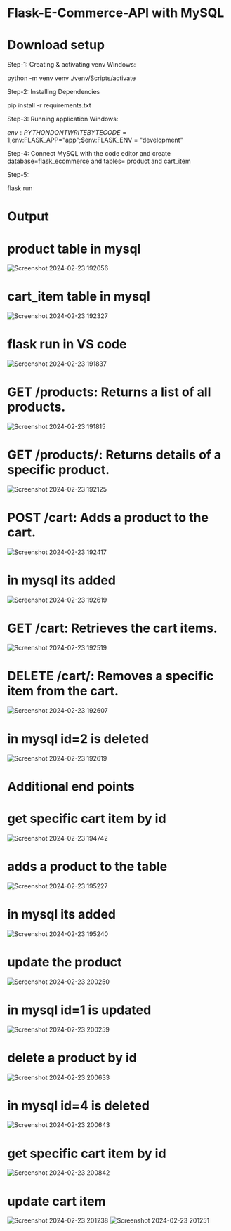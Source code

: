 # Flask-E-Commerce-API with MySQL
# Download setup
Step-1: Creating & activating venv Windows:

 python -m venv venv
  ./venv/Scripts/activate

Step-2: Installing Dependencies

  pip install -r requirements.txt

Step-3: Running application Windows:

   $env:PYTHONDONTWRITEBYTECODE=1;$env:FLASK_APP="app";$env:FLASK_ENV = "development"

   
Step-4: Connect MySQL with the code editor and create database=flask_ecommerce and tables= product and cart_item


Step-5:

   flask run

   
# Output 

# product table in mysql

![Screenshot 2024-02-23 192056](https://github.com/jagati2/Flask-E-Commerce-API/assets/105737471/84199e92-27a2-4af1-8998-8050debb6702)

# cart_item table in mysql

![Screenshot 2024-02-23 192327](https://github.com/jagati2/Flask-E-Commerce-API/assets/105737471/d17f11da-81b7-4c6d-9aff-d12dbfe91149)

# flask run in VS code

![Screenshot 2024-02-23 191837](https://github.com/jagati2/Flask-E-Commerce-API/assets/105737471/87269919-baee-4541-8859-a019e622b43f)

# GET /products: Returns a list of all products.

![Screenshot 2024-02-23 191815](https://github.com/jagati2/Flask-E-Commerce-API/assets/105737471/bf59d07b-0939-4fb3-883c-788b74cd4ddf)

# GET /products/<id>: Returns details of a specific product.

![Screenshot 2024-02-23 192125](https://github.com/jagati2/Flask-E-Commerce-API/assets/105737471/2733aa4d-cb35-4cbb-b875-fd01e94e5c2d)

# POST /cart: Adds a product to the cart.

![Screenshot 2024-02-23 192417](https://github.com/jagati2/Flask-E-Commerce-API/assets/105737471/be0199d2-3796-47cd-b0e7-32329bcf3a2b)
# in mysql its added
![Screenshot 2024-02-23 192619](https://github.com/jagati2/Flask-E-Commerce-API/assets/105737471/a7360673-c8c5-493c-9a5d-76dcc319f5b4)


# GET /cart: Retrieves the cart items.

![Screenshot 2024-02-23 192519](https://github.com/jagati2/Flask-E-Commerce-API/assets/105737471/f5b079eb-5085-4077-87e0-96148cf952b1)

# DELETE /cart/<id>: Removes a specific item from the cart.

![Screenshot 2024-02-23 192607](https://github.com/jagati2/Flask-E-Commerce-API/assets/105737471/9a2a78c1-8db9-4812-8309-e46628a1cf74)

# in mysql id=2 is deleted
![Screenshot 2024-02-23 192619](https://github.com/jagati2/Flask-E-Commerce-API/assets/105737471/25a81b0e-90dd-4c57-9a15-711fe6fa679d)

# Additional end points 
# get specific cart item by id
![Screenshot 2024-02-23 194742](https://github.com/jagati2/Flask-E-Commerce-API/assets/105737471/a311dbe5-ebb2-4622-9c8c-892d81acda28)

# adds a product to the table
![Screenshot 2024-02-23 195227](https://github.com/jagati2/Flask-E-Commerce-API/assets/105737471/77fe5429-c3a0-4b0e-bbf1-48489790d8da)
# in mysql its added
![Screenshot 2024-02-23 195240](https://github.com/jagati2/Flask-E-Commerce-API/assets/105737471/546f874a-a7b6-4f8e-8265-7145fce7d6ac)
# update the product
![Screenshot 2024-02-23 200250](https://github.com/jagati2/Flask-E-Commerce-API/assets/105737471/07f0825e-362f-40e2-87e7-8ee7db1ecd38)
# in mysql id=1 is updated
![Screenshot 2024-02-23 200259](https://github.com/jagati2/Flask-E-Commerce-API/assets/105737471/568dd31e-8c91-48e6-9a37-a6da47f1c7dc)

# delete a product by id
![Screenshot 2024-02-23 200633](https://github.com/jagati2/Flask-E-Commerce-API/assets/105737471/1c89c801-df6f-4dd6-80e8-2729a535474e)
# in mysql id=4 is deleted
![Screenshot 2024-02-23 200643](https://github.com/jagati2/Flask-E-Commerce-API/assets/105737471/ccb1bbc9-647e-466f-83c7-645623a93588)

# get specific cart item by id
![Screenshot 2024-02-23 200842](https://github.com/jagati2/Flask-E-Commerce-API/assets/105737471/5f8fd3b9-9db9-4e0e-9cc3-5a722af33da3)

# update cart item
![Screenshot 2024-02-23 201238](https://github.com/jagati2/Flask-E-Commerce-API/assets/105737471/4ae33d12-1fa6-4ec3-9469-2078eeefe395)
![Screenshot 2024-02-23 201251](https://github.com/jagati2/Flask-E-Commerce-API/assets/105737471/09d25e02-d912-41cd-bf98-02a1050a76de)























